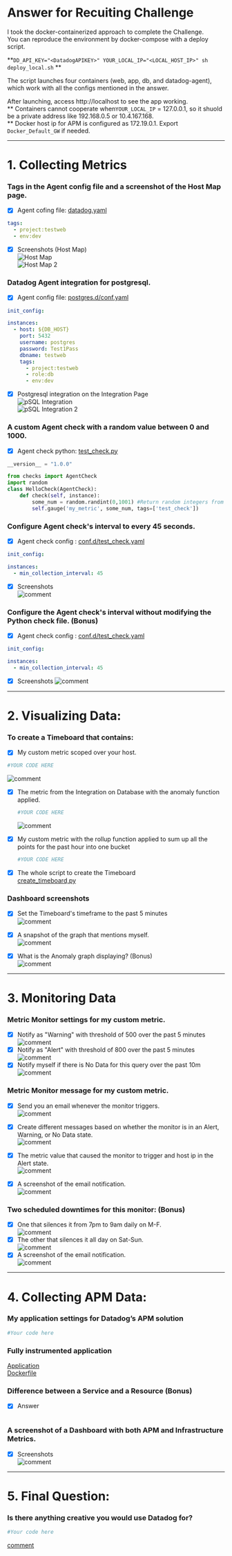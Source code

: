 # Answer for Recuiting Challenge
I took the docker-containerized approach to complete the Challenge.  
You can reproduce the environment by docker-compose with a deploy script.  

**```DD_API_KEY="<DatadogAPIKEY>" YOUR_LOCAL_IP="<LOCAL_HOST_IP>" sh deploy_local.sh```  **  

The script launches four containers (web, app, db, and datadog-agent), which work with all the configs mentioned in the answer.  

After launching, access http://localhost to see the app working.   
  ** Containers cannot cooperate when`YOUR_LOCAL_IP` = 127.0.0.1, so it shuold be a private address like 192.168.0.5 or 10.4.167.168.  
  ** Docker host ip for APM is configured as 172.19.0.1. Export `Docker_Default_GW` if needed.  

---
# 1. Collecting Metrics
### Tags in the Agent config file and a screenshot of the Host Map page.
* [x] Agent cofing file: [datadog.yaml](datadog/datadog.yaml)  
```yaml
tags:
  - project:testweb
  - env:dev
```  
* [x]  Screenshots (Host Map)  
  ![Host Map](screenshots/1-hostmap.png)  
  ![Host Map 2](screenshots/1-config.png)

### Datadog Agent integration for postgresql.

* [x] Agent config file: [postgres.d/conf.yaml](datadog/conf.d/postgres.d/conf.yaml)  
```yaml
init_config:

instances:
  - host: ${DB_HOST}
    port: 5432
    username: postgres
    password: Test1Pass
    dbname: testweb
    tags:
      - project:testweb
      - role:db
      - env:dev
```  
* [x] Postgresql integration on the Integration Page  
  ![pSQL Integration](screenshots/1-install-db.png)  
  ![pSQL Integration 2](screenshots/1-postgres-integration.png)


### A custom Agent check with a random value between 0 and 1000.

* [x] Agent check python: [test_check.py](datadog/checks.d/test_check.py)  
```python
__version__ = "1.0.0"

from checks import AgentCheck
import random
class HelloCheck(AgentCheck):
    def check(self, instance):
        some_num = random.randint(0,1001) #Return random integers from low (inclusive) to high (exclusive)
        self.gauge('my_metric', some_num, tags=['test_check'])
```

### Configure Agent check's interval to every 45 seconds.
* [x] Agent check config : [conf.d/test_check.yaml](datadog/conf.d/test_check.yaml)  
```yaml
init_config:

instances:
  - min_collection_interval: 45
```
* [x] Screenshots  
  ![comment](screenshots/1-install-db.png)  

### Configure the Agent check's interval without modifying the Python check file. (Bonus)
* [x] Agent check config : [conf.d/test_check.yaml](datadog/conf.d/test_check.yaml)  
```yaml
init_config:

instances:
  - min_collection_interval: 45
```
* [x] Screenshots
  ![comment](screenshots/1-install-db.png)  

---
# 2. Visualizing Data:
###  To create a Timeboard that contains:
* [x] My custom metric scoped over your host.  
```python
#YOUR CODE HERE
```  
  ![comment](screenshots/1-install-db.png)  

* [x] The metric from the Integration on Database with the anomaly function applied.  
  ```python
  #YOUR CODE HERE
  ```  
  ![comment](screenshots/1-install-db.png)  

* [x] My custom metric with the rollup function applied to sum up all the points for the past hour into one bucket  
  ```python
  #YOUR CODE HERE
  ```  
* [x] The whole script to create the Timeboard  
  [create_timeboard,py](datadog/scripts/create_timeboard.py) 

### Dashboard screenshots
* [x] Set the Timeboard's timeframe to the past 5 minutes  
  ![comment](screenshots/1-install-db.png)  

* [x] A snapshot of the graph  that mentions myself.  
  ![comment](screenshots/1-install-db.png)  

* [x] What is the Anomaly graph displaying? (Bonus)  
  ![comment](screenshots/1-install-db.png)  

---
# 3. Monitoring Data
### Metric Monitor settings for my custom metric.
* [x] Notify as "Warning" with threshold of 500 over the past 5 minutes
  ![comment](screenshots/1-install-db.png)  
* [x] Notify as "Alert" with threshold of 800 over the past 5 minutes  
  ![comment](screenshots/1-install-db.png)  
* [x] Notify myself if there is No Data for this query over the past 10m
  ![comment](screenshots/1-install-db.png)  

### Metric Monitor message for my custom metric.

* [x] Send you an email whenever the monitor triggers.  
  ![comment](screenshots/1-install-db.png)  
  
* [x] Create different messages based on whether the monitor is in an Alert, Warning, or No Data state.  
  ![comment](screenshots/1-install-db.png)  

* [x] The metric value that caused the monitor to trigger and host ip in the Alert state.  
  ![comment](screenshots/1-install-db.png)  

* [x] A screenshot of the email notification.  
  ![comment](screenshots/1-install-db.png)  

###  Two scheduled downtimes for this monitor: (Bonus)
* [x] One that silences it from 7pm to 9am daily on M-F.  
  ![comment](screenshots/1-install-db.png)  
* [x] The other that silences it all day on Sat-Sun.  
  ![comment](screenshots/1-install-db.png)  
* [x] A screenshot of the email notification.   
  ![comment](screenshots/1-install-db.png)  

---
# 4. Collecting APM Data:
### My application settings for Datadog’s APM solution
```python
#Your code here
```
### Fully instrumented application 
  [Application](screenshots/1-install-db.png)  
  [Dockerfile](screenshots/1-install-db.png)  

### Difference between a Service and a Resource (Bonus)
* [x] Answer
```text

```
### A screenshot of a Dashboard with both APM and Infrastructure Metrics.
* [x] Screenshots  
  ![comment](screenshots/1-install-db.png)  

---
# 5. Final Question:
### Is there anything creative you would use Datadog for?
```python
#Your code here
```
  [comment](screenshots/1-install-db.png)  

